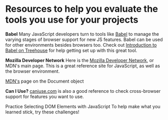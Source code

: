 # Resources to help you evaluate the tools you use for your projects

**Babel**
Many JavaScript developers turn to tools like [Babel](https://babeljs.io/) to manage the varying stages of browser support for new JS features. Babel can be used for other environments besides browsers too. Check out [Introduction to Babel on Treehouse](https://teamtreehouse.com/library/introduction-to-babel) for help getting set up with this great tool. 


**Mozilla Developer Network**
Here is the [Mozilla Developer Network](https://developer.mozilla.org/en-US/), or MDN's main page. This is a great reference site for JavaScript, as well as the browser environment.

[MDN's](https://developer.mozilla.org/en-US/docs/Web/API/Document) page on the Document object 


**Can I Use?**
[caniuse.com](https://caniuse.com/#) is also a good reference to check cross-browser support for features you want to use.

Practice Selecting DOM Elements with JavaScript
To help make what you learned stick, try these challenges!